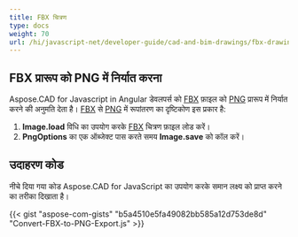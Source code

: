```yaml
---
title: FBX चित्रण
type: docs
weight: 70
url: /hi/javascript-net/developer-guide/cad-and-bim-drawings/fbx-drawings/
---
```


## **FBX प्रारूप को PNG में निर्यात करना**

Aspose.CAD for Javascript in Angular डेवलपर्स को [FBX](https://docs.fileformat.com/3d/fbx/) फ़ाइल को [PNG](https://docs.fileformat.com/image/png/) प्रारूप में निर्यात करने की अनुमति देता है।
[FBX](https://docs.fileformat.com/3d/fbx/) से [PNG](https://docs.fileformat.com/image/png/) में रूपांतरण का दृष्टिकोण इस प्रकार है:

1. **Image.load** विधि का उपयोग करके [FBX](https://docs.fileformat.com/3d/fbx/) चित्रण फ़ाइल लोड करें।
1. **PngOptions** का एक ऑब्जेक्ट पास करते समय **Image.save** को कॉल करें। 

## उदाहरण कोड

नीचे दिया गया कोड Aspose.CAD for JavaScript का उपयोग करके समान लक्ष्य को प्राप्त करने का तरीका दिखाता है।

{{< gist "aspose-com-gists" "b5a4510e5fa49082bb585a12d753de8d" "Convert-FBX-to-PNG-Export.js" >}}
